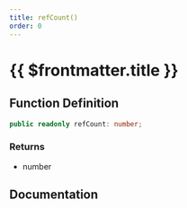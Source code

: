 ```yaml
---
title: refCount()
order: 0
---
```


# {{ $frontmatter.title }}

## Function Definition

```ts
public readonly refCount: number;
```

### Returns

* number

## Documentation

<!--@include: ./parts/refCount.md-->
